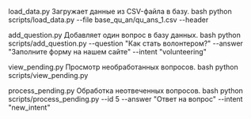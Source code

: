 load_data.py
Загружает данные из CSV-файла в базу.
bash
python scripts/load_data.py --file base_qu_an/qu_ans_1.csv --header


add_question.py
Добавляет один вопрос в базу данных.
bash
python scripts/add_question.py --question "Как стать волонтером?" --answer "Заполните форму на нашем сайте" --intent "volunteering"


view_pending.py
Просмотр необработанных вопросов.
bash
python scripts/view_pending.py

process_pending.py
Обработка неотвеченных вопросов.
bash
python scripts/process_pending.py --id 5 --answer "Ответ на вопрос" --intent "new_intent"